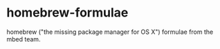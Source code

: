 homebrew-formulae
=================

homebrew ("the missing package manager for OS X") formulae from the mbed team.
